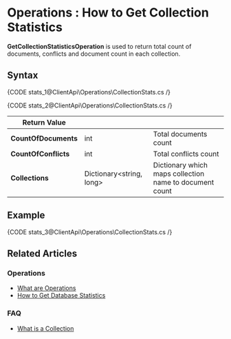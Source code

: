 ﻿# Operations : How to Get Collection Statistics

**GetCollectionStatisticsOperation** is used to return total count of documents, conflicts and document count in each collection.

## Syntax

{CODE stats_1@ClientApi\Operations\CollectionStats.cs /}

{CODE stats_2@ClientApi\Operations\CollectionStats.cs /}

| Return Value | | |
| ------------- | ----- | ---- |
| **CountOfDocuments** | int | Total documents count |
| **CountOfConflicts** | int | Total conflicts count |
| **Collections** | Dictionary&lt;string, long&gt; | Dictionary which maps collection name to document count |

## Example

{CODE stats_3@ClientApi\Operations\CollectionStats.cs /}

## Related Articles

### Operations

- [What are Operations](../../../client-api/operations/what-are-operations)
- [How to Get Database Statistics](../../../client-api/operations/maintenance/get-statistics)

### FAQ

- [What is a Collection](../../../client-api/faq/what-is-a-collection)
